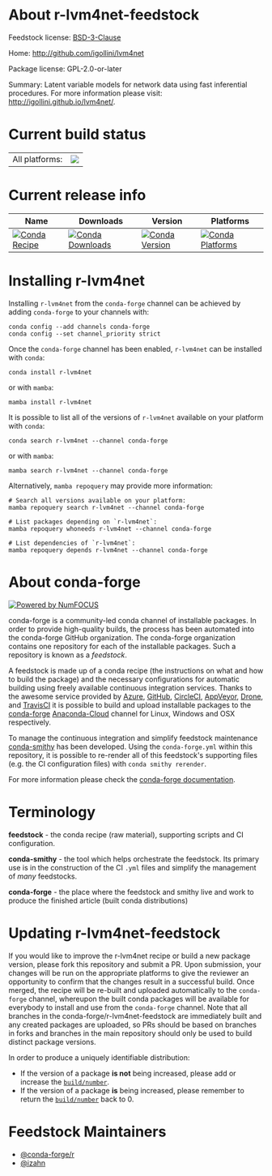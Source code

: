 About r-lvm4net-feedstock
=========================

Feedstock license: [BSD-3-Clause](https://github.com/conda-forge/r-lvm4net-feedstock/blob/main/LICENSE.txt)

Home: http://github.com/igollini/lvm4net

Package license: GPL-2.0-or-later

Summary: Latent variable models for network data using fast inferential procedures. For more information please visit: <http://igollini.github.io/lvm4net/>.

Current build status
====================


<table><tr><td>All platforms:</td>
    <td>
      <a href="https://dev.azure.com/conda-forge/feedstock-builds/_build/latest?definitionId=14773&branchName=main">
        <img src="https://dev.azure.com/conda-forge/feedstock-builds/_apis/build/status/r-lvm4net-feedstock?branchName=main">
      </a>
    </td>
  </tr>
</table>

Current release info
====================

| Name | Downloads | Version | Platforms |
| --- | --- | --- | --- |
| [![Conda Recipe](https://img.shields.io/badge/recipe-r--lvm4net-green.svg)](https://anaconda.org/conda-forge/r-lvm4net) | [![Conda Downloads](https://img.shields.io/conda/dn/conda-forge/r-lvm4net.svg)](https://anaconda.org/conda-forge/r-lvm4net) | [![Conda Version](https://img.shields.io/conda/vn/conda-forge/r-lvm4net.svg)](https://anaconda.org/conda-forge/r-lvm4net) | [![Conda Platforms](https://img.shields.io/conda/pn/conda-forge/r-lvm4net.svg)](https://anaconda.org/conda-forge/r-lvm4net) |

Installing r-lvm4net
====================

Installing `r-lvm4net` from the `conda-forge` channel can be achieved by adding `conda-forge` to your channels with:

```
conda config --add channels conda-forge
conda config --set channel_priority strict
```

Once the `conda-forge` channel has been enabled, `r-lvm4net` can be installed with `conda`:

```
conda install r-lvm4net
```

or with `mamba`:

```
mamba install r-lvm4net
```

It is possible to list all of the versions of `r-lvm4net` available on your platform with `conda`:

```
conda search r-lvm4net --channel conda-forge
```

or with `mamba`:

```
mamba search r-lvm4net --channel conda-forge
```

Alternatively, `mamba repoquery` may provide more information:

```
# Search all versions available on your platform:
mamba repoquery search r-lvm4net --channel conda-forge

# List packages depending on `r-lvm4net`:
mamba repoquery whoneeds r-lvm4net --channel conda-forge

# List dependencies of `r-lvm4net`:
mamba repoquery depends r-lvm4net --channel conda-forge
```


About conda-forge
=================

[![Powered by
NumFOCUS](https://img.shields.io/badge/powered%20by-NumFOCUS-orange.svg?style=flat&colorA=E1523D&colorB=007D8A)](https://numfocus.org)

conda-forge is a community-led conda channel of installable packages.
In order to provide high-quality builds, the process has been automated into the
conda-forge GitHub organization. The conda-forge organization contains one repository
for each of the installable packages. Such a repository is known as a *feedstock*.

A feedstock is made up of a conda recipe (the instructions on what and how to build
the package) and the necessary configurations for automatic building using freely
available continuous integration services. Thanks to the awesome service provided by
[Azure](https://azure.microsoft.com/en-us/services/devops/), [GitHub](https://github.com/),
[CircleCI](https://circleci.com/), [AppVeyor](https://www.appveyor.com/),
[Drone](https://cloud.drone.io/welcome), and [TravisCI](https://travis-ci.com/)
it is possible to build and upload installable packages to the
[conda-forge](https://anaconda.org/conda-forge) [Anaconda-Cloud](https://anaconda.org/)
channel for Linux, Windows and OSX respectively.

To manage the continuous integration and simplify feedstock maintenance
[conda-smithy](https://github.com/conda-forge/conda-smithy) has been developed.
Using the ``conda-forge.yml`` within this repository, it is possible to re-render all of
this feedstock's supporting files (e.g. the CI configuration files) with ``conda smithy rerender``.

For more information please check the [conda-forge documentation](https://conda-forge.org/docs/).

Terminology
===========

**feedstock** - the conda recipe (raw material), supporting scripts and CI configuration.

**conda-smithy** - the tool which helps orchestrate the feedstock.
                   Its primary use is in the construction of the CI ``.yml`` files
                   and simplify the management of *many* feedstocks.

**conda-forge** - the place where the feedstock and smithy live and work to
                  produce the finished article (built conda distributions)


Updating r-lvm4net-feedstock
============================

If you would like to improve the r-lvm4net recipe or build a new
package version, please fork this repository and submit a PR. Upon submission,
your changes will be run on the appropriate platforms to give the reviewer an
opportunity to confirm that the changes result in a successful build. Once
merged, the recipe will be re-built and uploaded automatically to the
`conda-forge` channel, whereupon the built conda packages will be available for
everybody to install and use from the `conda-forge` channel.
Note that all branches in the conda-forge/r-lvm4net-feedstock are
immediately built and any created packages are uploaded, so PRs should be based
on branches in forks and branches in the main repository should only be used to
build distinct package versions.

In order to produce a uniquely identifiable distribution:
 * If the version of a package **is not** being increased, please add or increase
   the [``build/number``](https://docs.conda.io/projects/conda-build/en/latest/resources/define-metadata.html#build-number-and-string).
 * If the version of a package **is** being increased, please remember to return
   the [``build/number``](https://docs.conda.io/projects/conda-build/en/latest/resources/define-metadata.html#build-number-and-string)
   back to 0.

Feedstock Maintainers
=====================

* [@conda-forge/r](https://github.com/conda-forge/r/)
* [@izahn](https://github.com/izahn/)

